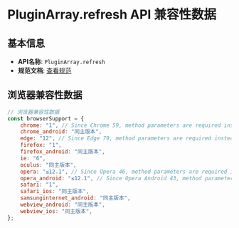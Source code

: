 # PluginArray.refresh API 兼容性数据

## 基本信息

- **API名称**: `PluginArray.refresh`
- **规范文档**: [查看规范](https://html.spec.whatwg.org/multipage/system-state.html#dom-pluginarray-refresh)

## 浏览器兼容性数据

```javascript
// 浏览器兼容性数据
const browserSupport = {
    chrome: "1", // Since Chrome 59, method parameters are required instead of optional.,
    chrome_android: "同主版本",
    edge: "12", // Since Edge 79, method parameters are required instead of optional.,
    firefox: "1",
    firefox_android: "同主版本",
    ie: "6",
    oculus: "同主版本",
    opera: "≤12.1", // Since Opera 46, method parameters are required instead of optional.,
    opera_android: "≤12.1", // Since Opera Android 43, method parameters are required instead of optional.,
    safari: "1",
    safari_ios: "同主版本",
    samsunginternet_android: "同主版本",
    webview_android: "同主版本",
    webview_ios: "同主版本",
};

```

